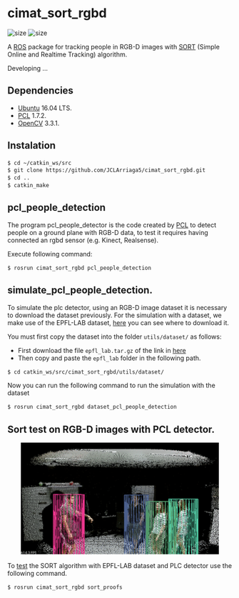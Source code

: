 # cimat_sort_rgbd
![size](https://img.shields.io/github/license/JCLArriaga5/cimat_sort_rgbd) ![size](https://img.shields.io/github/repo-size/JCLArriaga5/cimat_sort_rgbd)

A [ROS](http://wiki.ros.org/) package for tracking people in RGB-D images with [SORT](https://github.com/abewley/sort) (Simple Online and Realtime Tracking) algorithm.

Developing ...

## Dependencies
* [Ubuntu](https://ubuntu.com/) 16.04 LTS.
* [PCL](https://github.com/PointCloudLibrary/pcl) 1.7.2.
* [OpenCV](https://github.com/opencv/opencv) 3.3.1.

## Instalation
```sh
$ cd ~/catkin_ws/src
$ git clone https://github.com/JCLArriaga5/cimat_sort_rgbd.git
$ cd ..
$ catkin_make
```

## pcl_people_detection
The program pcl_people_detector is the code created by [PCL](https://pcl-tutorials.readthedocs.io/en/latest/ground_based_rgbd_people_detection.html#ground-based-rgbd-people-detection) to detect people on a ground plane with RGB-D data, to test it requires having connected an rgbd sensor (e.g. Kinect, Realsense).

Execute following command:
```sh
$ rosrun cimat_sort_rgbd pcl_people_detection
```

## simulate_pcl_people_detection.
To simulate the plc detector, using an RGB-D image dataset it is necessary to download the dataset previously. For the simulation with a dataset, we make use of the EPFL-LAB dataset, [here](../master/test/pcl_people_detector/Dataset-Simulation/README.md) you can see where to download it.

You must first copy the dataset into the folder `utils/dataset/` as follows:
- First download the file `epfl_lab.tar.gz` of the link in [here](../master/test/pcl_people_detector/Dataset-Simulation/README.md)
- Then copy and paste the `epfl_lab` folder in the following path.

```sh
$ cd catkin_ws/src/cimat_sort_rgbd/utils/dataset/
```
Now you can run the following command to run the simulation with the dataset
```sh
$ rosrun cimat_sort_rgbd dataset_pcl_people_detection
```

## Sort test on RGB-D images with PCL detector.
<p align="center"><img src="images/3d-sort.png" height="250"></p>

To [test](../master/src/sort/sort_proofs.cpp) the SORT algorithm with EPFL-LAB dataset and PLC detector use the following command.

```sh
$ rosrun cimat_sort_rgbd sort_proofs
```
